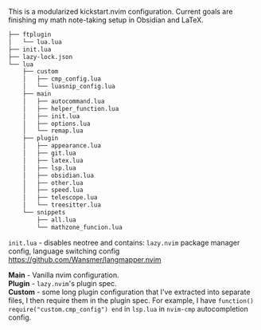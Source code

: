 This is a modularized kickstart.nvim configuration. Current goals are finishing my math note-taking setup in Obsidian and LaTeX.
```txt
├── ftplugin
│   └── lua.lua
├── init.lua
├── lazy-lock.json
└── lua
    ├── custom
    │   ├── cmp_config.lua
    │   └── luasnip_config.lua
    ├── main
    │   ├── autocommand.lua
    │   ├── helper_function.lua
    │   ├── init.lua
    │   ├── options.lua
    │   └── remap.lua
    ├── plugin
    │   ├── appearance.lua
    │   ├── git.lua
    │   ├── latex.lua
    │   ├── lsp.lua
    │   ├── obsidian.lua
    │   ├── other.lua
    │   ├── speed.lua
    │   ├── telescope.lua
    │   └── treesitter.lua
    └── snippets
        ├── all.lua
        └── mathzone_funcion.lua
```
`init.lua` - disables neotree and contains: `lazy.nvim` package manager config, language switching config https://github.com/Wansmer/langmapper.nvim

**Main** - Vanilla nvim configuration.<br>
**Plugin** - `lazy.nvim`'s plugin spec.<br>
**Custom** - some long plugin configuration that I've extracted into separate files, I then require them in the plugin spec. For example, I have `function() require("custom.cmp_config") end` in `lsp.lua` in `nvim-cmp` autocompletion config.

